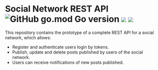 # Social Network REST API ![GitHub go.mod Go version](https://img.shields.io/github/go-mod/go-version/ChrisCodeX/CRUD-MongoDBAtlas-Go) ![](https://img.shields.io/badge/PostgreSQL-316192?style=flat&logo=postgresql&logoColor=white) ![](https://img.shields.io/badge/Docker-blue?style=flat&logo=docker&logoColor=white)
This repository contains the prototype of a complete REST API for a social network, which allows:
- Register and authenticate users login by tokens.
- Publish, update and delete posts published by users of the social network.
- Users can receive notifications of new posts published.

